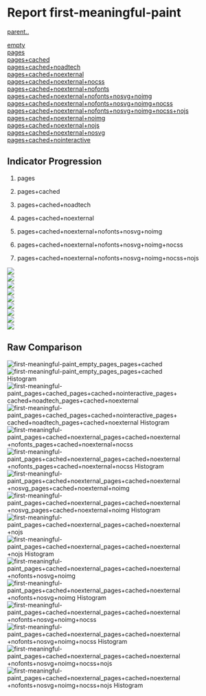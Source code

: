 # Report first-meaningful-paint

[parent..](./..)  

[empty](./empty/)  
[pages](./pages/)  
[pages+cached](./pages+cached/)  
[pages+cached+noadtech](./pages+cached+noadtech/)  
[pages+cached+noexternal](./pages+cached+noexternal/)  
[pages+cached+noexternal+nocss](./pages+cached+noexternal+nocss/)  
[pages+cached+noexternal+nofonts](./pages+cached+noexternal+nofonts/)  
[pages+cached+noexternal+nofonts+nosvg+noimg](./pages+cached+noexternal+nofonts+nosvg+noimg/)  
[pages+cached+noexternal+nofonts+nosvg+noimg+nocss](./pages+cached+noexternal+nofonts+nosvg+noimg+nocss/)  
[pages+cached+noexternal+nofonts+nosvg+noimg+nocss+nojs](./pages+cached+noexternal+nofonts+nosvg+noimg+nocss+nojs/)  
[pages+cached+noexternal+noimg](./pages+cached+noexternal+noimg/)  
[pages+cached+noexternal+nojs](./pages+cached+noexternal+nojs/)  
[pages+cached+noexternal+nosvg](./pages+cached+noexternal+nosvg/)  
[pages+cached+nointeractive](./pages+cached+nointeractive/)  

## Indicator Progression

1. pages

2. pages+cached

3. pages+cached+noadtech

4. pages+cached+noexternal

5. pages+cached+noexternal+nofonts+nosvg+noimg

6. pages+cached+noexternal+nofonts+nosvg+noimg+nocss

7. pages+cached+noexternal+nofonts+nosvg+noimg+nocss+nojs



![](./progession_score:mean_score:median.png)  
![](./progession_mean_median.png)  
![](./progession_min_max.png)  
![](./progession_range_p90range.png)  
![](./progession_stddev_p90stddev_skewness.png)  
![](./progession_eccentricity_p90eccentricity.png)  
![](./progession_quanta_p90quanta.png)  
![](./progession_quantaRatio_p90quantaRatio.png)  
![](./progession_outlandishness.png)  

## Raw Comparison

![first-meaningful-paint_empty_pages_pages+cached](./first-meaningful-paint_empty_pages_pages+cached.png)  
![first-meaningful-paint_empty_pages_pages+cached Histogram](./first-meaningful-paint_empty_pages_pages+cached+hist.png)  
![first-meaningful-paint_pages+cached_pages+cached+nointeractive_pages+cached+noadtech_pages+cached+noexternal](./first-meaningful-paint_pages+cached_pages+cached+nointeractive_pages+cached+noadtech_pages+cached+noexternal.png)  
![first-meaningful-paint_pages+cached_pages+cached+nointeractive_pages+cached+noadtech_pages+cached+noexternal Histogram](./first-meaningful-paint_pages+cached_pages+cached+nointeractive_pages+cached+noadtech_pages+cached+noexternal+hist.png)  
![first-meaningful-paint_pages+cached+noexternal_pages+cached+noexternal+nofonts_pages+cached+noexternal+nocss](./first-meaningful-paint_pages+cached+noexternal_pages+cached+noexternal+nofonts_pages+cached+noexternal+nocss.png)  
![first-meaningful-paint_pages+cached+noexternal_pages+cached+noexternal+nofonts_pages+cached+noexternal+nocss Histogram](./first-meaningful-paint_pages+cached+noexternal_pages+cached+noexternal+nofonts_pages+cached+noexternal+nocss+hist.png)  
![first-meaningful-paint_pages+cached+noexternal_pages+cached+noexternal+nosvg_pages+cached+noexternal+noimg](./first-meaningful-paint_pages+cached+noexternal_pages+cached+noexternal+nosvg_pages+cached+noexternal+noimg.png)  
![first-meaningful-paint_pages+cached+noexternal_pages+cached+noexternal+nosvg_pages+cached+noexternal+noimg Histogram](./first-meaningful-paint_pages+cached+noexternal_pages+cached+noexternal+nosvg_pages+cached+noexternal+noimg+hist.png)  
![first-meaningful-paint_pages+cached+noexternal_pages+cached+noexternal+nojs](./first-meaningful-paint_pages+cached+noexternal_pages+cached+noexternal+nojs.png)  
![first-meaningful-paint_pages+cached+noexternal_pages+cached+noexternal+nojs Histogram](./first-meaningful-paint_pages+cached+noexternal_pages+cached+noexternal+nojs+hist.png)  
![first-meaningful-paint_pages+cached+noexternal_pages+cached+noexternal+nofonts+nosvg+noimg](./first-meaningful-paint_pages+cached+noexternal_pages+cached+noexternal+nofonts+nosvg+noimg.png)  
![first-meaningful-paint_pages+cached+noexternal_pages+cached+noexternal+nofonts+nosvg+noimg Histogram](./first-meaningful-paint_pages+cached+noexternal_pages+cached+noexternal+nofonts+nosvg+noimg+hist.png)  
![first-meaningful-paint_pages+cached+noexternal_pages+cached+noexternal+nofonts+nosvg+noimg+nocss](./first-meaningful-paint_pages+cached+noexternal_pages+cached+noexternal+nofonts+nosvg+noimg+nocss.png)  
![first-meaningful-paint_pages+cached+noexternal_pages+cached+noexternal+nofonts+nosvg+noimg+nocss Histogram](./first-meaningful-paint_pages+cached+noexternal_pages+cached+noexternal+nofonts+nosvg+noimg+nocss+hist.png)  
![first-meaningful-paint_pages+cached+noexternal_pages+cached+noexternal+nofonts+nosvg+noimg+nocss+nojs](./first-meaningful-paint_pages+cached+noexternal_pages+cached+noexternal+nofonts+nosvg+noimg+nocss+nojs.png)  
![first-meaningful-paint_pages+cached+noexternal_pages+cached+noexternal+nofonts+nosvg+noimg+nocss+nojs Histogram](./first-meaningful-paint_pages+cached+noexternal_pages+cached+noexternal+nofonts+nosvg+noimg+nocss+nojs+hist.png)  

<style>
  img {
    max-width: 80%;
  }
</style>
      
